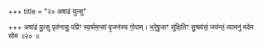 +++
title = "२० अषाढं युत्सु"

+++
अषा॑ढं यु॒त्सु पृत॑नासु॒ पप्रि॑ꣳ स्व॒र्षाम॒प्सां वृ॒जन॑स्य गो॒पाम्। भ॒रे॒षु॒जाꣳ सु॑क्षि॒तिꣳ सु॒श्रव॑सं॒ जय॑न्तं॒ त्वामनु॑ मदेम सोम ॥२० ॥